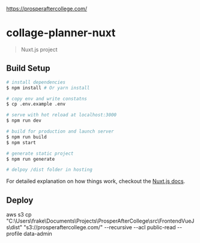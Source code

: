 

https://prosperaftercollege.com/


# collage-planner-nuxt

> Nuxt.js project

## Build Setup

``` bash
# install dependencies
$ npm install # Or yarn install

# copy env and write constatns
$ cp .env.example .env

# serve with hot reload at localhost:3000
$ npm run dev

# build for production and launch server
$ npm run build
$ npm start

# generate static project
$ npm run generate

# delpoy /dist folder in hosting
```

For detailed explanation on how things work, checkout the [Nuxt.js docs](https://github.com/nuxt/nuxt.js).

## Deploy

aws s3 cp "C:\Users\frake\Documents\Projects\ProsperAfterCollege\src\FrontendVueJs\dist" "s3://prosperaftercollege.com/" --recursive --acl public-read --profile data-admin


